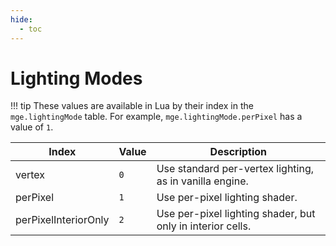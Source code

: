 ```yaml
---
hide:
  - toc
---
```


# Lighting Modes

!!! tip
	These values are available in Lua by their index in the `mge.lightingMode` table. For example, `mge.lightingMode.perPixel` has a value of `1`.

Index                  | Value  | Description
---------------------- | ------ | ------------------------
vertex                 | `0`    | Use standard per-vertex lighting, as in vanilla engine.
perPixel               | `1`    | Use per-pixel lighting shader.
perPixelInteriorOnly   | `2`    | Use per-pixel lighting shader, but only in interior cells.
